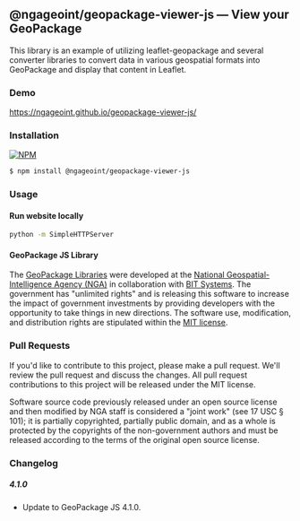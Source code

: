 ## @ngageoint/geopackage-viewer-js &mdash; View your GeoPackage

This library is an example of utilizing leaflet-geopackage and several converter libraries to convert data in various geospatial formats into GeoPackage and display that content in Leaflet.

### Demo

https://ngageoint.github.io/geopackage-viewer-js/

### Installation ###

[![NPM](https://img.shields.io/npm/v/@ngageoint/geopackage-viewer-js.svg)](https://www.npmjs.com/package/@ngageoint/geopackage-viewer-js)

```sh
$ npm install @ngageoint/geopackage-viewer-js
```

### Usage

#### Run website locally
```sh
python -m SimpleHTTPServer
```

#### GeoPackage JS Library ####

The [GeoPackage Libraries](http://ngageoint.github.io/GeoPackage/) were developed at the [National Geospatial-Intelligence Agency (NGA)](http://www.nga.mil/) in collaboration with [BIT Systems](http://www.bit-sys.com/). The government has "unlimited rights" and is releasing this software to increase the impact of government investments by providing developers with the opportunity to take things in new directions. The software use, modification, and distribution rights are stipulated within the [MIT license](http://choosealicense.com/licenses/mit/).

### Pull Requests ###
If you'd like to contribute to this project, please make a pull request. We'll review the pull request and discuss the changes. All pull request contributions to this project will be released under the MIT license.

Software source code previously released under an open source license and then modified by NGA staff is considered a "joint work" (see 17 USC § 101); it is partially copyrighted, partially public domain, and as a whole is protected by the copyrights of the non-government authors and must be released according to the terms of the original open source license.


### Changelog

##### 4.1.0
- Update to GeoPackage JS 4.1.0.
